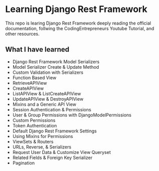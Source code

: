 # Learning Django Rest Framework

This repo is learing Django Rest Framework deeply reading the official documentation, follwing the CodingEntrepreneurs Youtube Tutorial, and other resources.


## What I have learned

- Django Rest Framework Model Serializers
- Model Serializer Create & Update Method
- Custom Validation with Serializers
- Function Based View
- RetrieveAPIView
- CreateAPIView
- ListAPIView & ListCreateAPIView
- UpdateAPIView & DestroyAPIView
- Mixins and a Generic API View
- Session Authentication & Permissions
- User & Group Permissions with DjangoModelPermissions 
- Custom Permissions
- Token Authentication
- Default Django Rest Framework Settings
- Using Mixins for Permissions
- ViewSets & Routers
- URLs, Reverse, & Serializers
- Request User Data & Customize View Queryset
- Related Fields & Foreign Key Serializer
- Pagination
